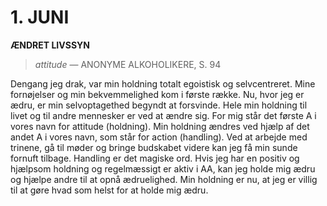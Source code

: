 # 1. JUNI

**ÆNDRET LIVSSYN**

> *attitude*
> — ANONYME ALKOHOLIKERE, S. 94

Dengang jeg drak, var min holdning totalt egoistisk og selvcentreret. Mine fornøjelser og min bekvemmelighed kom i første række. Nu, hvor jeg er ædru, er min selvoptagethed begyndt at forsvinde. Hele min holdning til livet og til andre mennesker er ved at ændre sig. For mig står det første A i vores navn for attitude (holdning). Min holdning ændres ved hjælp af det andet A i vores navn, som står for action (handling). Ved at arbejde med trinene, gå til møder og bringe budskabet videre kan jeg få min sunde fornuft tilbage. Handling er det magiske ord. Hvis jeg har en positiv og hjælpsom holdning og regelmæssigt er aktiv i AA, kan jeg holde mig ædru og hjælpe andre til at opnå ædruelighed. Min holdning er nu, at jeg er villig til at gøre hvad som helst for at holde mig ædru.
